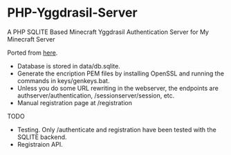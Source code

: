 # PHP-Yggdrasil-Server
A PHP SQLITE Based  Minecraft Yggdrasil Authentication Server for My Minecraft Server

Ported from [here](https://github.com/Erythrocyte3803/PHP-Yggdrasil-Server).

- Database is stored in data/db.sqlite.
- Generate the encription PEM files by installing OpenSSL and running the commands in keys/genkeys.bat.
- Unless you do some URL rewriting in the webserver, the endpoints are authserver/authentication, /sessionserver/session, etc.
- Manual registration page at /registration

TODO

- Testing.  Only /authenticate and registration have been tested with the SQLITE backend.
- Registraion API.
